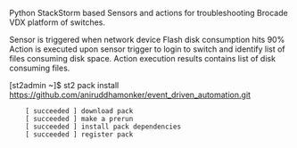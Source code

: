 Python StackStorm based Sensors and actions for troubleshooting Brocade VDX platform of switches.

Sensor is triggered when network device Flash disk consumption hits 90%
Action is executed upon sensor trigger to login to switch and identify list of files consuming disk space.
Action execution results contains list of disk consuming files.

[st2admin ~]$ st2 pack install https://github.com/aniruddhamonker/event_driven_automation.git

        [ succeeded ] download pack
        [ succeeded ] make a prerun
        [ succeeded ] install pack dependencies
        [ succeeded ] register pack
